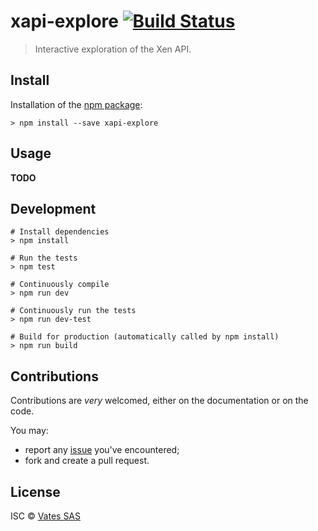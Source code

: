 # xapi-explore [![Build Status](https://travis-ci.org/vatesfr/xapi-explore.png?branch=master)](https://travis-ci.org/vatesfr/xapi-explore)

> Interactive exploration of the Xen API.

## Install

Installation of the [npm package](https://npmjs.org/package/xapi-explore):

```
> npm install --save xapi-explore
```

## Usage

**TODO**

## Development

```
# Install dependencies
> npm install

# Run the tests
> npm test

# Continuously compile
> npm run dev

# Continuously run the tests
> npm run dev-test

# Build for production (automatically called by npm install)
> npm run build
```

## Contributions

Contributions are *very* welcomed, either on the documentation or on
the code.

You may:

- report any [issue](https://github.com/vatesfr/xapi-explore/issues)
  you've encountered;
- fork and create a pull request.

## License

ISC © [Vates SAS](https://vates.fr)
